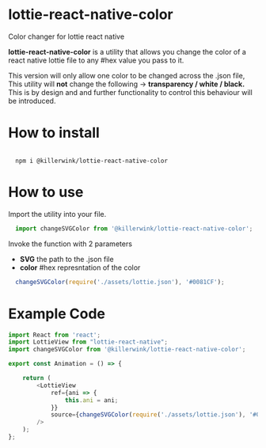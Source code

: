 # lottie-react-native-color
Color changer for lottie react native

<strong>lottie-react-native-color</strong> is a utility that allows you change the color of a react native lottie file to any #hex value you pass to it.

This version will only allow one color to be changed across the .json file, This utility will <strong>not</strong> change the following -> <strong>transparency / white / black.</strong> This is by design and and further functionality to control this behaviour will be introduced.

# How to install

<code>
  npm i @killerwink/lottie-react-native-color
</code>

# How to use

Import the utility into your file.

```javascript
  import changeSVGColor from '@killerwink/lottie-react-native-color';
```


Invoke the function with 2 parameters


<ul>
  <li><strong>SVG</strong> the path to the .json file</li>
  <li><strong>color</strong> #hex represntation of the color</li>
</ul>

```javascript
  changeSVGColor(require('./assets/lottie.json'), '#0081CF');
```

# Example Code

```javascript
import React from 'react';
import LottieView from "lottie-react-native";
import changeSVGColor from '@killerwink/lottie-react-native-color';

export const Animation = () => {

    return (
        <LottieView
            ref={ani => {
                this.ani = ani;
            }}
            source={changeSVGColor(require('./assets/lottie.json'), '#0081CF')}
        />
    );
};
```
